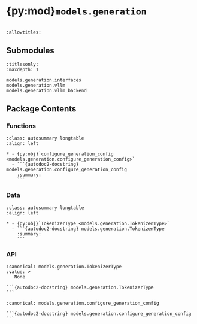 # {py:mod}`models.generation`

```{py:module} models.generation
```

```{autodoc2-docstring} models.generation
:allowtitles:
```

## Submodules

```{toctree}
:titlesonly:
:maxdepth: 1

models.generation.interfaces
models.generation.vllm
models.generation.vllm_backend
```

## Package Contents

### Functions

````{list-table}
:class: autosummary longtable
:align: left

* - {py:obj}`configure_generation_config <models.generation.configure_generation_config>`
  - ```{autodoc2-docstring} models.generation.configure_generation_config
    :summary:
    ```
````

### Data

````{list-table}
:class: autosummary longtable
:align: left

* - {py:obj}`TokenizerType <models.generation.TokenizerType>`
  - ```{autodoc2-docstring} models.generation.TokenizerType
    :summary:
    ```
````

### API

````{py:data} TokenizerType
:canonical: models.generation.TokenizerType
:value: >
   None

```{autodoc2-docstring} models.generation.TokenizerType
```

````

````{py:function} configure_generation_config(config: nemo_rl.models.generation.interfaces.GenerationConfig, tokenizer: models.generation.TokenizerType, is_eval=False) -> nemo_rl.models.generation.interfaces.GenerationConfig
:canonical: models.generation.configure_generation_config

```{autodoc2-docstring} models.generation.configure_generation_config
```
````

